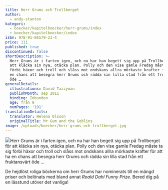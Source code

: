 ```yaml
---
title: Herr Grums och Trollberget
author:
  - andy-stanton
kategori:
  - boecker/kapitelboecker/herr-grums/index
  - boecker/kapitelboecker/index
isbn: 978-91-86579-23-4
price: 111
published: true
discontinued: false
shortDescription: >-
  Herr Grums är i farten igen, och nu har han begett sig upp på Trollberget för
  att kläcka sin nya, otäcka plan. Polly och den vise gamle Fredag måste ta sig
  förbi häxor och troll och slåss mot ondskans allra mörkaste krafter för att ha
  en chans att besegra herr Grums och rädda sin lilla stad från ett fruktansvärt
  öde …
generalDetails:
  illustrations: David Tazzyman
  publishMonth: sep 2011
  binding: Inbunden
  age: från 8
  numPages: '191'
translationDetails:
  translator: Helena Olsson
  originalTitle: Mr Gum and the Goblins
image: /uploads/boecker/herr-grums-och-trollberget.jpg
---
```

![](/uploads/images/grums3-s184.gif)Herr Grums är i farten igen, och nu har han begett sig upp på Trollberget för att kläcka sin nya, otäcka plan. Polly och den vise gamle Fredag måste ta sig förbi häxor och troll och slåss mot ondskans allra mörkaste krafter för att ha en chans att besegra herr Grums och rädda sin lilla stad från ett fruktansvärt öde …

De hejdlöst roliga böckerna om herr Grums har nominerats till en mängd priser och belönats med bland annat _Roald Dahl Funny Prize_. Bered dig på en lässtund utöver det vanliga!
